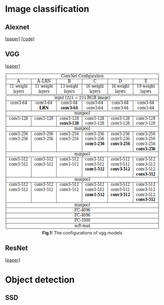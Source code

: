 # Image classification

## Alexnet
[[paper]](https://arxiv.org/pdf/1404.5997.pdf)  [[code]](/qualia2/vision/alexnet.py)

## VGG
[[paper]](https://arxiv.org/pdf/1409.1556.pdf)

<p align="center">
  <img src="/assets/vgg_config.png"/>
  <br>
  <b> Fig.1: </b> The configurations of vgg models 
</p>


## ResNet
[[paper]](https://arxiv.org/pdf/1512.03385.pdf)

# Object detection
## SSD
